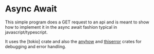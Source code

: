 # Async Await


This simple program does a GET request to an api and is meant to show how to implement it in the async await fashion typical in javascript/typescript.

It uses the [tokio] crate and also the [anyhow](https://docs.rs/anyhow/latest/anyhow/) and [thiserror](https://docs.rs/thiserror/latest/thiserror/) crates for debugging and error handling.
